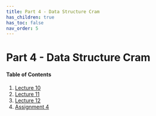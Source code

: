 ```yaml
---
title: Part 4 - Data Structure Cram
has_children: true
has_toc: false
nav_order: 5
---
```


# Part 4 - Data Structure Cram

#### Table of Contents

1. [Lecture 10](Lecture10.md)
2. [Lecture 11](Lecture11.md)
3. [Lecture 12](Lecture12.md)
4. [Assignment 4](A4.md)
